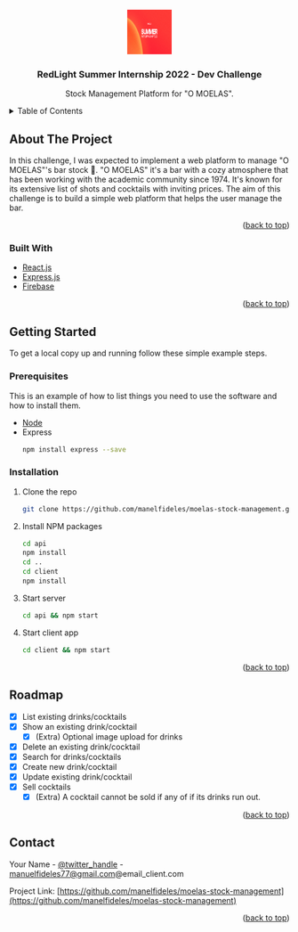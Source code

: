 <div id="top"></div>

<!-- PROJECT LOGO -->
<br />
<div align="center">
  <a href="https://github.com/manelfideles/moelas-stock-management">
    <img src="./banner.jpg" alt="Logo" width="80" height="80">
  </a>

<h3 align="center">RedLight Summer Internship 2022 - Dev Challenge</h3>

  <p align="center">
    Stock Management Platform for "O MOELAS".
    <br />
  </p>
</div>

<!-- TABLE OF CONTENTS -->
<details>
  <summary>Table of Contents</summary>
  <ol>
    <li>
      <a href="#about-the-project">About The Project</a>
      <ul>
        <li><a href="#built-with">Built With</a></li>
      </ul>
    </li>
    <li>
      <a href="#getting-started">Getting Started</a>
      <ul>
        <li><a href="#prerequisites">Prerequisites</a></li>
        <li><a href="#installation">Installation</a></li>
      </ul>
    </li>
    <li><a href="#roadmap">Roadmap</a></li>
    <li><a href="#contact">Contact</a></li>
  </ol>
</details>



<!-- ABOUT THE PROJECT -->
## About The Project

In this challenge, I was expected to implement a web platform to manage "O MOELAS"'s bar stock 🍷.
"O MOELAS" it's a bar with a cozy atmosphere that has been working with the academic community since 1974. It's known for its extensive list of shots and cocktails with inviting prices.
The aim of this challenge is to build a simple web platform that helps the user manage the bar.

<p align="right">(<a href="#top">back to top</a>)</p>



### Built With

* [React.js](https://reactjs.org/)
* [Express.js](https://expressjs.com/)
* [Firebase](https://firebase.google.com/)

<p align="right">(<a href="#top">back to top</a>)</p>



<!-- GETTING STARTED -->
## Getting Started

To get a local copy up and running follow these simple example steps.

### Prerequisites

This is an example of how to list things you need to use the software and how to install them.
* [Node](https://nodejs.org/en/)
* Express
  ```sh
  npm install express --save
  ```


### Installation

1. Clone the repo
   ```sh
   git clone https://github.com/manelfideles/moelas-stock-management.git
   ```
2. Install NPM packages
   ```sh
   cd api
   npm install
   cd ..
   cd client
   npm install
   ```
3. Start server
   ```sh
   cd api && npm start
   ```
4. Start client app
   ```sh
   cd client && npm start
   ```

<p align="right">(<a href="#top">back to top</a>)</p>


<!-- ROADMAP -->
## Roadmap

- [X] List existing drinks/cocktails
- [X] Show an existing drink/cocktail
    - [X] (Extra) Optional image upload for drinks
- [X] Delete an existing drink/cocktail
- [X] Search for drinks/cocktails
- [X] Create new drink/cocktail
- [X] Update existing drink/cocktail
- [X] Sell cocktails
    - [X] (Extra) A cocktail cannot be sold if any of if its drinks run out.

<p align="right">(<a href="#top">back to top</a>)</p>


<!-- CONTACT -->
## Contact

Your Name - [@twitter_handle](https://twitter.com/twitter_handle) - manuelfideles77@gmail.com@email_client.com

Project Link: [https://github.com/manelfideles/moelas-stock-management](https://github.com/manelfideles/moelas-stock-management)

<p align="right">(<a href="#top">back to top</a>)</p>


<!-- MARKDOWN LINKS & IMAGES -->
[linkedin-shield]: https://img.shields.io/badge/-LinkedIn-black.svg?style=for-the-badge&logo=linkedin&colorB=555
[linkedin-url]: https://linkedin.com/in/manuel-fideles